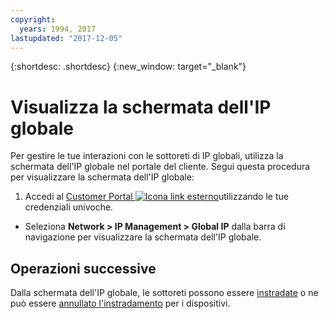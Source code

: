 ```yaml
---
copyright:
  years: 1994, 2017
lastupdated: "2017-12-05"
---
```

{:shortdesc: .shortdesc}
{:new_window: target="_blank"}

# Visualizza la schermata dell'IP globale

Per gestire le tue interazioni con le sottoreti di IP globali, utilizza la schermata dell'IP globale nel portale del cliente. Segui questa procedura per visualizzare la schermata dell'IP globale:

1. Accedi al [Customer Portal ![Icona link esterno](../../icons/launch-glyph.svg "Icona link esterno")](https://control.softlayer.com/)utilizzando le tue credenziali univoche.
* Seleziona **Network > IP Management > Global IP** dalla barra di navigazione per visualizzare la schermata dell'IP globale.

## Operazioni successive 

Dalla schermata dell'IP globale, le sottoreti possono essere [instradate](route-global-ip-to-device.html) o ne può essere [annullato l'instradamento](unroute-global-ip.html) per i dispositivi.
